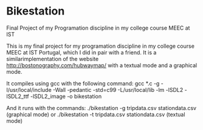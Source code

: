 # Bikestation

Final Project of my Programation discipline in my college course MEEC at IST


This is my final project for my programation discipline in my college course MEEC at IST Portugal, which I did in pair with a friend.
It is a similarimplementation of the website http://bostonography.com/hubwaymap/ with a textual mode and a graphical mode.

It compiles using gcc with the following command:
gcc *.c -g -I/usr/local/include -Wall -pedantic -std=c99 -L/usr/local/lib -lm -lSDL2 -lSDL2_ttf -lSDL2_image -o bikestation

And it runs with the commands:
./bikestation -g tripdata.csv stationdata.csv (graphical mode)
or
./bikestation -t tripdata.csv stationdata.csv (textual mode)

